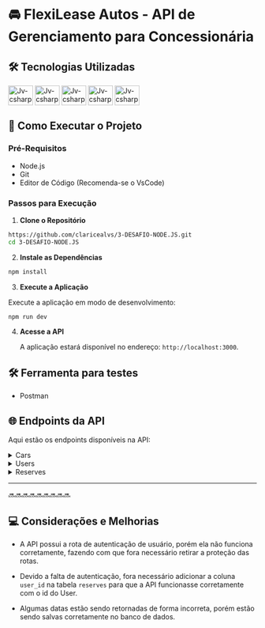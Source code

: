 # 🚘 FlexiLease Autos - API de Gerenciamento para Concessionária

## 🛠️ Tecnologias Utilizadas

<div>
<img align="center" alt="Jv-csharp" height="40" width="50" src="https://cdn.jsdelivr.net/gh/devicons/devicon@latest/icons/nodejs/nodejs-original-wordmark.svg" />
<img align="center" alt="Jv-csharp" height="40" width="50" src="https://cdn.jsdelivr.net/gh/devicons/devicon@latest/icons/typescript/typescript-original.svg" /> 
<img align="center" alt="Jv-csharp" height="40" width="50" src="https://cdn.jsdelivr.net/gh/devicons/devicon@latest/icons/express/express-original-wordmark.svg" />
<img align="center" alt="Jv-csharp" height="40" width="50" src="https://cdn.jsdelivr.net/gh/devicons/devicon@latest/icons/sqlite/sqlite-original-wordmark.svg" />
<img align="center" alt="Jv-csharp" height="40" width="50" src="https://cdn.jsdelivr.net/gh/devicons/devicon@latest/icons/vscode/vscode-original-wordmark.svg" />
</div>

## 🚀 Como Executar o Projeto

### Pré-Requisitos

- Node.js
- Git
- Editor de Código (Recomenda-se o VsCode)

### Passos para Execução

1. **Clone o Repositório**

```bash
https://github.com/claricealvs/3-DESAFIO-NODE.JS.git
cd 3-DESAFIO-NODE.JS
```

2. **Instale as Dependências**

```bash
npm install
```

3. **Execute a Aplicação**

Execute a aplicação em modo de desenvolvimento:

```bash
npm run dev
```

4. **Acesse a API**

   A aplicação estará disponível no endereço: `http://localhost:3000`.

## 🛠️ Ferramenta para testes

- Postman

## 🌐 Endpoints da API

Aqui estão os endpoints disponíveis na API:

<details>
<summary> Cars </summary>

`POST localhost:3000/v1/car`: Cadastrar um carro.

_Request:_

```JSON
{
    "model": "Gol",
    "color": "black",
    "year": 2010,
    "valuePerDay": 50,
    "acessories": ["Air Conditioner", "GPS"],
    "numberOfPassengers": 5
}
```

_Response:_

```JSON
{
    "id": 1,
    "model": "Gol",
    "color": "black",
    "year": 2010,
    "valuePerDay": 50,
    "acessories": [
        "Air Conditioner",
        "GPS"
    ],
    "numberOfPassengers": 5
}
```

**Acessórios disponíveis para carros:**

```TYPESCRIPT
- AIR_CONDITIONER = 'Air Conditioner',
- FOUR_PORTS = '4 Ports',
- SUNROOF = 'Sunroof',
- GPS = 'GPS',
- TRACION_4X4 = '4x4 traction',
- PARKING_SENSOR = 'Parking Sensor',
- AIRBAG = 'Airbag',
```

---

`GET localhost:3000/v1/car`: Listar todos os carros.

_Response:_

```JSON
[
    {
        "car": [
            {
                "id": 1,
                "model": "Gol",
                "color": "black",
                "year": 2010,
                "valuePerDay": 50,
                "acessories": [
                    "Air Conditioner",
                    "GPS"
                ],
                "numberOfPassengers": 5
            }
        ]
    },
    {
        "car": [
            {
                "id": 2,
                "model": "Gol Quadrado",
                "color": "gray",
                "year": 2010,
                "valuePerDay": 50,
                "acessories": [
                    "Air Conditioner",
                    "GPS"
                ],
                "numberOfPassengers": 5
            }
        ]
    }
]
```

---

`GET localhost:3000/v1/car/{id}`: Listar um carro pelo id.

_Response:_

```JSON
{
    "id": 1,
    "model": "Gol",
    "color": "black",
    "year": 2010,
    "valuePerDay": 50,
    "acessories": [
        "Air Conditioner",
        "GPS"
    ],
    "numberOfPassengers": 5
}
```

---

`PUT localhost:3000/v1/car/{id}`: Atualizar um carro pelo id.

_Request:_

```JSON
{
    "model": "Fiat Uno",
    "color": "red",
    "year": 2000,
    "valuePerDay": 50,
    "acessories": ["Air Conditioner", "GPS"],
    "numberOfPassengers": 5
}
```

_Response:_

```JSON
{
    "id": 2,
    "model": "Fiat Uno",
    "color": "red",
    "year": 2000,
    "valuePerDay": 50,
    "acessories": [
        "Air Conditioner",
        "GPS"
    ],
    "numberOfPassengers": 5
}
```

---

`PATCH localhost:3000/v1/car/{id}`: Atualizar um acessório pelo id do carro.

_Request:_

```JSON
{
  "acessories": ["Air Conditioner", "GPS", "4 Ports"]
}
```

_Response:_

```JSON
{
    "id": 2,
    "model": "Fiat Uno",
    "color": "red",
    "year": 2000,
    "valuePerDay": 50,
    "numberOfPassengers": 5,
    "acessories": [
        "Air Conditioner",
        "GPS",
        "4 Ports"
    ]
}
```

---

`DELETE localhost:3000/v1/car/{id}`: Deletar um carro pelo id.

_Response:_

> status code 204

---

</details>

<details>
<summary> Users </summary>

`POST localhost:3000/v1/user`: Cadastrar um usuário.

_Request:_

```JSON
{
    "name": "Carina",
    "cpf": "045.696.371-59",
    "birth": "14/01/2004",
    "cep": "90010510",
    "email": "carina1@gmail.com",
    "password": "123456"
}
```

_Response:_

```JSON
{
    "id": 2,
    "name": "Carina",
    "cpf": "045.696.371-59",
    "birth": "14/01/2004",
    "email": "carina1@gmail.com",
    "cep": "90010510",
    "street": "Largo do Trabalho",
    "neighborhood": "Centro Histórico",
    "city": "Porto Alegre",
    "uf": "RS",
    "complement": ""
}
```

---

`POST localhost:3000/v1/auth`: Autenticar um usuário.

_Request:_

```JSON
{
    "email:": "carina1@gmail.com",
    "password": "123456"
}
```

---

`GET localhost:3000/v1/user`: Listar todos os usuários.

_Response:_

```JSON
[
    {
        "user": [
            {
                "id": 2,
                "name": "Carina",
                "cpf": "045.696.371-59",
                "birth": "2004-01-14",
                "cep": "90010510",
                "email": "carina1@gmail.com",
                "password": "$2a$10$kH8T8sKZBjboBR9twAq/Her2KYUKWBRjPQ1GTUmwbSfybN9jZ07qG"
            }
        ]
    }
]
```

---

`GET localhost:3000/v1/user/:id`: Listar um usuário pelo id.

_Response:_

```JSON
{
    "id": 2,
    "name": "Carina",
    "cpf": "045.696.371-59",
    "birth": "2004-01-14",
    "email": "carina1@gmail.com",
    "cep": "90010510",
    "street": "Largo do Trabalho",
    "neighborhood": "Centro Histórico",
    "city": "Porto Alegre",
    "uf": "RS",
    "complement": ""
}
```

---

`PUT localhost:3000/v1/user/{id}`: Atualizar um usuário pelo id.

_Request:_

```JSON
{
    "name": "Carina",
    "cpf": "045.696.371-59",
    "birth": "14/03/2004",
    "cep": "90010510",
    "email": "carina1@gmail.com",
    "password": "123456"
}
```

_Response:_

```JSON
{
    "id": 2,
    "name": "Carina",
    "cpf": "045.696.371-59",
    "birth": "13/03/2004",
    "cep": "90010510",
    "email": "carina1@gmail.com",
    "password": "123456"
}
```

---

`DELETE localhost:3000/v1/user/{id}`: Deletar um usuário pelo id.

_Response:_

> status code 204

---

</details>

<details>
<summary> Reserves </summary>

`POST localhost:3000/v1/reserve`: Cadastrar uma reserva.

_Request:_

```JSON
{
  "startDate": "05/10/2000",
  "endDate": "20/10/2000",
  "carId": 1,
  "userId": 1
}
```

_Response:_

```JSON
{
    "id": 4,
    "startDate": "06/10/2000",
    "endDate": "21/10/2000",
    "finalValue": 750,
    "carId": 1,
    "userId": 1
}
```

---

`GET localhost:3000/v1/reserve`: Listar todas as reservas.

_Response:_

```JSON
[
    {
        "reserve": [
            {
                "id": 3,
                "startDate": "05/10/2000",
                "endDate": "20/10/2000",
                "finalValue": 750,
                "carId": 1,
                "userId": 1
            }
        ]
    },
    {
        "reserve": [
            {
                "id": 4,
                "startDate": "05/10/2000",
                "endDate": "20/10/2000",
                "finalValue": 750,
                "carId": 1,
                "userId": 1
            }
        ]
    }
]
```

---

`GET /v1/reserve/{id}`: Listar uma reserva pelo id.

_Response:_

```JSON
{
    "id": 4,
    "startDate": "05/10/2000",
    "endDate": "20/10/2000",
    "finalValue": 750,
    "carId": 1,
    "userId": 1
}
```

---

`PUT localhost:3000/v1/reserve/{id}`: Atualizar uma reserva.

_Request:_

```JSON
{
  "startDate": "06/10/2020",
  "endDate": "21/10/2020",
  "carId": 1,
  "userId": 1
}
```

_Response:_

```JSON
{
    "id": 4,
    "startDate": "07/10/2020",
    "endDate": "22/10/2020",
    "finalValue": 750,
    "carId": 1,
    "userId": 1
}
```

---

`DELETE localhost:3000/v1/reserve/{id}`: Deletar uma reserva.

_Response:_

> status code 204

---

</details>

---

🔜🔜🔜🔜🔜🔜🔜🔜🔜

## 💻 Considerações e Melhorias

- A API possui a rota de autenticação de usuário, porém ela não funciona corretamente, fazendo com que fora necessário retirar a proteção das rotas.

- Devido a falta de autenticação, fora necessário adicionar a coluna `user_id` na tabela `reserves` para que a API funcionasse corretamente com o id do User.

- Algumas datas estão sendo retornadas de forma incorreta, porém estão sendo salvas corretamente no banco de dados.
